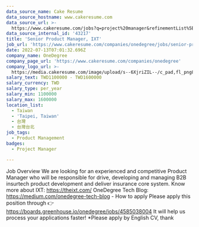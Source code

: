 ```yaml
---
data_source_name: Cake Resume
data_source_hostname: www.cakeresume.com
data_source_url: >-
  https://www.cakeresume.com/jobs?q=project%20manager&refinementList%5Blang_name%5D%5B0%5D=English&refinementList%5Bsalary_type%5D=per_year&range%5Bsalary_range%5D%5Bmin%5D=1000000&page=2
data_source_internal_id: '43217'
title: 'Senior Product Manager, IXT'
job_url: 'https://www.cakeresume.com/companies/onedegree/jobs/senior-product-manager-ixt'
date: 2022-07-13T07:01:32.696Z
company_name: OneDegree
company_page_url: 'https://www.cakeresume.com/companies/onedegree'
company_logo_url: >-
  https://media.cakeresume.com/image/upload/s--6XjriZIL--/c_pad,fl_png8,h_200,w_200/v1642045226/dn9ctblwuesbjr2edfkx.png
salary_text: TWD1100000 - TWD1600000
salary_currency: TWD
salary_type: per_year
salary_min: 1100000
salary_max: 1600000
location_list:
  - Taiwan
  - 'Taipei, Taiwan'
  - 台灣
  - 台灣台北
job_tags:
  - Product Management
badges:
  - Project Manager

---
```


Job Overview We are looking for an experienced and competitive Product Manager who will be responsible for drive, developing and managing B2B insurtech product development and deliver insurance core system. Know more about IXT: https://theixt.com/ OneDegree Tech Blog: https://medium.com/onedegree-tech-blog - How to apply Please apply this position through 👉 https://boards.greenhouse.io/onedegree/jobs/4585038004 It will help us process your applications faster! *Please apply by English CV, thank 